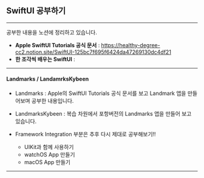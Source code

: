 ## SwiftUI 공부하기
----
공부한 내용을 노션에 정리하고 있습니다.
- **Apple SwiftUI Tutorials 공식 문서** : https://healthy-degree-cc2.notion.site/SwiftUI-125bc7f695f6424da47269130dc4df21
- **한 조각씩 배우는 SwiftUI** : 


----
#### Landmarks / LandamrksKybeen
- Landmarks : Apple의 SwiftUI Tutorials 공식 문서를 보고 Landmark 앱을 만들어보며 공부한 내용입니다.
- LandmarksKybeen : 복습 차원에서 포항버전의 Landmarks 앱을 만들어 보고 있습니다.


- Framework Integration 부분은 추후 다시 제대로 공부해보기!!
  - UIKit과 함께 사용하기
  - watchOS App 만들기
  - macOS App 만들기


----
